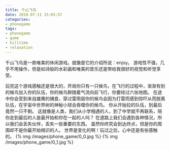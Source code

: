 ```yaml
---
title: 千山飞鸟
date: 2018-07-11 15:03:57
categories:
- phonegame
tags:
- phonegame
- game
- killtime
- relaxation
---
```

千山飞鸟是一款唯美的休闲游戏。就像是它的介绍所说：enjoy。
游戏性不强，几乎不用操作，但是如诗般的水彩画和唯美的音乐还是带给我很好的视觉和听觉享受。
<!-- more -->
玩完这个游戏感触还是很大的，开局你只有一只候鸟，在飞行的过程中，渐渐有别的候鸟加入你的队伍，你的候鸟群随着气流向前飞行，你要经过六张地图。
在途中你会受到来自雄鹰的捕食，穿过雷雨层你的候鸟会因为打雷而感到惊吓从而脱离队伍，在宇宙中世界树的神秘小球会吞噬你的候鸟。
你从开始拉的队伍，到最后竟然一只不剩。
这就像是人类，我们从小学相遇的人，到了中学就不再联系，陪你走到最后的人是最开始和你在一起的人吗？
在道路上我们会遇到各种情况，所以我们会丢失伙伴，丢失一些重要的东西。
虽然你终究会到达终点，但是你的周围却不是你最开始相识的人。
世界是变化的啊！玩过之后，心中还是有些感触的。
{% img /images/phone_game/0_0.jpg %}
{% img /images/phone_game/0_1.jpg %}